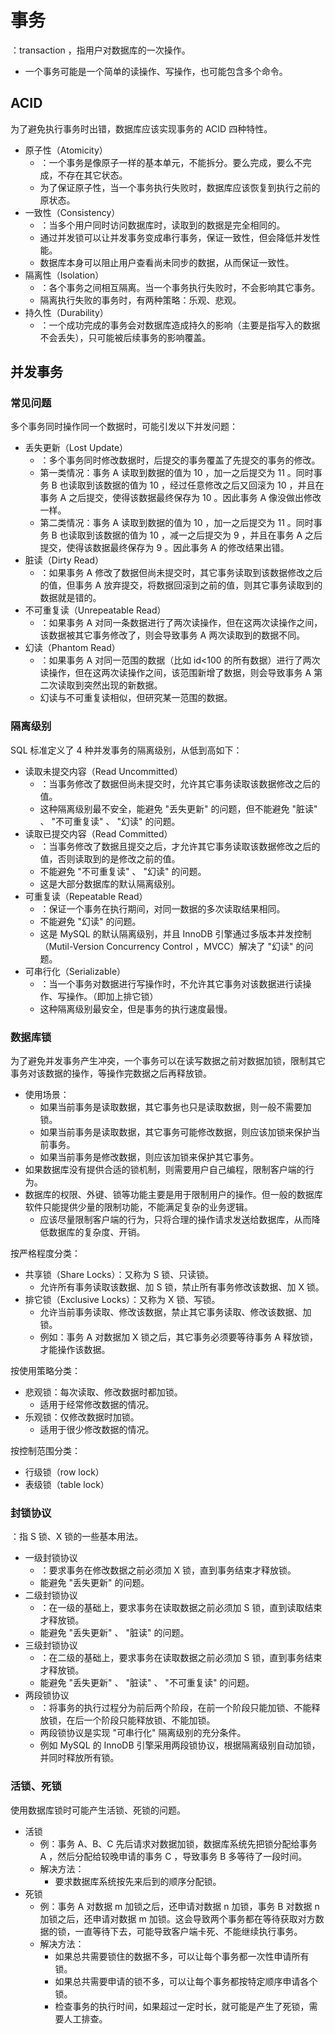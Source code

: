 # 事务

：transaction ，指用户对数据库的一次操作。
- 一个事务可能是一个简单的读操作、写操作，也可能包含多个命令。

## ACID

为了避免执行事务时出错，数据库应该实现事务的 ACID 四种特性。
- 原子性（Atomicity）
  - ：一个事务是像原子一样的基本单元，不能拆分。要么完成，要么不完成，不存在其它状态。
  - 为了保证原子性，当一个事务执行失败时，数据库应该恢复到执行之前的原状态。
- 一致性（Consistency）
  - ：当多个用户同时访问数据库时，读取到的数据是完全相同的。
  - 通过并发锁可以让并发事务变成串行事务，保证一致性，但会降低并发性能。
  - 数据库本身可以阻止用户查看尚未同步的数据，从而保证一致性。
- 隔离性（Isolation）
  - ：各个事务之间相互隔离。当一个事务执行失败时，不会影响其它事务。
  - 隔离执行失败的事务时，有两种策略：乐观、悲观。
- 持久性（Durability）
  - ：一个成功完成的事务会对数据库造成持久的影响（主要是指写入的数据不会丢失），只可能被后续事务的影响覆盖。

## 并发事务

### 常见问题

多个事务同时操作同一个数据时，可能引发以下并发问题：
- 丢失更新（Lost Update）
  - ：多个事务同时修改数据时，后提交的事务覆盖了先提交的事务的修改。
  - 第一类情况：事务 A 读取到数据的值为 10 ，加一之后提交为 11 。同时事务 B 也读取到该数据的值为 10 ，经过任意修改之后又回滚为 10 ，并且在事务 A 之后提交，使得该数据最终保存为 10 。因此事务 A 像没做出修改一样。
  - 第二类情况：事务 A 读取到数据的值为 10 ，加一之后提交为 11 。同时事务 B 也读取到该数据的值为 10 ，减一之后提交为 9 ，并且在事务 A 之后提交，使得该数据最终保存为 9 。因此事务 A 的修改结果出错。
- 脏读（Dirty Read）
  - ：如果事务 A 修改了数据但尚未提交时，其它事务读取到该数据修改之后的值，但事务 A 放弃提交，将数据回滚到之前的值，则其它事务读取到的数据就是错的。
- 不可重复读（Unrepeatable Read）
  - ：如果事务 A 对同一条数据进行了两次读操作，但在这两次读操作之间，该数据被其它事务修改了，则会导致事务 A 两次读取到的数据不同。
- 幻读（Phantom Read）
  - ：如果事务 A 对同一范围的数据（比如 id<100 的所有数据）进行了两次读操作，但在这两次读操作之间，该范围新增了数据，则会导致事务 A 第二次读取到突然出现的新数据。
  - 幻读与不可重复读相似，但研究某一范围的数据。

### 隔离级别

SQL 标准定义了 4 种并发事务的隔离级别，从低到高如下：
- 读取未提交内容（Read Uncommitted）
  - ：当事务修改了数据但尚未提交时，允许其它事务读取该数据修改之后的值。
  - 这种隔离级别最不安全，能避免 "丢失更新" 的问题，但不能避免 "脏读" 、 "不可重复读" 、 "幻读" 的问题。
- 读取已提交内容（Read Committed）
  - ：当事务修改了数据且提交之后，才允许其它事务读取该数据修改之后的值，否则读取到的是修改之前的值。
  - 不能避免 "不可重复读" 、 "幻读" 的问题。
  - 这是大部分数据库的默认隔离级别。
- 可重复读（Repeatable Read）
  - ：保证一个事务在执行期间，对同一数据的多次读取结果相同。
  - 不能避免 "幻读" 的问题。
  - 这是 MySQL 的默认隔离级别，并且 InnoDB 引擎通过多版本并发控制（Mutil-Version Concurrency Control ，MVCC）解决了 "幻读" 的问题。
- 可串行化（Serializable）
  - ：当一个事务对数据进行写操作时，不允许其它事务对该数据进行读操作、写操作。（即加上排它锁）
  - 这种隔离级别最安全，但是事务的执行速度最慢。

### 数据库锁

为了避免并发事务产生冲突，一个事务可以在读写数据之前对数据加锁，限制其它事务对该数据的操作，等操作完数据之后再释放锁。
- 使用场景：
  - 如果当前事务是读取数据，其它事务也只是读取数据，则一般不需要加锁。
  - 如果当前事务是读取数据，其它事务可能修改数据，则应该加锁来保护当前事务。
  - 如果当前事务是修改数据，则应该加锁来保护其它事务。
- 如果数据库没有提供合适的锁机制，则需要用户自己编程，限制客户端的行为。
- 数据库的权限、外键、锁等功能主要是用于限制用户的操作。但一般的数据库软件只能提供少量的限制功能，不能满足复杂的业务逻辑。
  - 应该尽量限制客户端的行为，只将合理的操作请求发送给数据库，从而降低数据库的复杂度、开销。

按严格程度分类：
- 共享锁（Share Locks）：又称为 S 锁、只读锁。
  - 允许所有事务读取该数据、加 S 锁，禁止所有事务修改该数据、加 X 锁。
- 排它锁（Exclusive Locks）：又称为 X 锁、写锁。
  - 允许当前事务读取、修改该数据，禁止其它事务读取、修改该数据、加锁。
  - 例如：事务 A 对数据加 X 锁之后，其它事务必须要等待事务 A 释放锁，才能操作该数据。

按使用策略分类：
- 悲观锁：每次读取、修改数据时都加锁。
  - 适用于经常修改数据的情况。
- 乐观锁：仅修改数据时加锁。
  - 适用于很少修改数据的情况。

按控制范围分类：
- 行级锁（row lock）
- 表级锁（table lock）

### 封锁协议

：指 S 锁、X 锁的一些基本用法。
- 一级封锁协议
  - ：要求事务在修改数据之前必须加 X 锁，直到事务结束才释放锁。
  - 能避免 "丢失更新" 的问题。
- 二级封锁协议
  - ：在一级的基础上，要求事务在读取数据之前必须加 S 锁，直到读取结束才释放锁。
  - 能避免 "丢失更新" 、 "脏读" 的问题。
- 三级封锁协议
  - ：在二级的基础上，要求事务在读取数据之前必须加 S 锁，直到事务结束才释放锁。
  - 能避免 "丢失更新" 、 "脏读" 、 "不可重复读" 的问题。
- 两段锁协议
  - ：将事务的执行过程分为前后两个阶段，在前一个阶段只能加锁、不能释放锁，在后一个阶段只能释放锁、不能加锁。
  - 两段锁协议是实现 "可串行化" 隔离级别的充分条件。
  - 例如 MySQL 的 InnoDB 引擎采用两段锁协议，根据隔离级别自动加锁，并同时释放所有锁。

### 活锁、死锁

使用数据库锁时可能产生活锁、死锁的问题。
- 活锁
  - 例：事务 A、B、C 先后请求对数据加锁，数据库系统先把锁分配给事务 A ，然后分配给较晚申请的事务 C ，导致事务 B 多等待了一段时间。
  - 解决方法：
    - 要求数据库系统按先来后到的顺序分配锁。
- 死锁
  - 例：事务 A 对数据 m 加锁之后，还申请对数据 n 加锁，事务 B 对数据 n 加锁之后，还申请对数据 m 加锁。这会导致两个事务都在等待获取对方数据的锁，一直等待下去，可能导致客户端卡死、不能继续执行事务。
  - 解决方法：
    - 如果总共需要锁住的数据不多，可以让每个事务都一次性申请所有锁。
    - 如果总共需要申请的锁不多，可以让每个事务都按特定顺序申请各个锁。
    - 检查事务的执行时间，如果超过一定时长，就可能是产生了死锁，需要人工排查。
